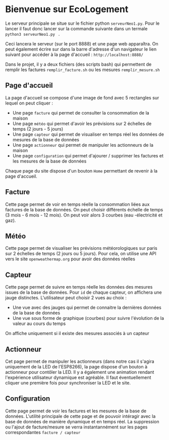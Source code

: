 # Bienvenue sur EcoLogement

Le serveur principale se situe sur le fichier python  ```serveurNeo1.py```.  Pour le lancer il faut donc lancer sur la commande suivante dans un termale ```python3 serveurNeo1.py ``` .

Ceci lancera le serveur (sur le port 8888) et une page web apparaîtra. On peut également écrire sur dans la barre d'adresse d'un navigateur le lien suivant pour accéder à la page d'accueil : ```http://localhost:8888/```

Dans le projet, il y a deux fichiers (des scripts bash) qui permettent de remplir les factures ```remplir_facture.sh``` ou les mesures ```remplir_mesure.sh```


## Page d'accueil

La page d'accueil se compose d'une image de fond avec 5 rectangles sur lequel on peut cliquer :
- Une page ```facture``` qui permet de consulter la consommation de la maison
- Une page ```météo``` qui permet d'avoir les prévisions sur 2 échelles de temps (2 jours - 5 jours)
- Une page ```capteur``` qui permet de visualiser en temps réel les données de mesures de la base de données
- Une page ```actionneur``` qui permet de manipuler les actionneurs de la maison
- Une page ```configuration``` qui permet d'ajourer / supprimer les factures et les mesures de la base de données

Chaque page du site dispose d'un bouton ```Home``` permettant de revenir à la page d'accueil.

## Facture 

Cette page permet de voir en temps réelle la consommation liées aux factures de la base de données. On peut choisir différents échelle de temps (3 mois - 6 mois - 12 mois). On peut voir alors 3 courbes (eau -électricité et gaz). 

## Météo

Cette page permet de visualiser les prévisions météorologiques sur paris sur 2 échelles de temps (2 jours ou 5 jours). Pour cela, on utilise une API vers le site ```openweathermap.org``` pour avoir des données réelles

## Capteur

Cette page permet de suivre en temps réelle les données des mesures issues de la base de données. Pour ```id``` de chaque capteur, on affichera une jauge distinctes. L'utilisateur peut choisir 2 vues au choix :
- Une vue avec des jauges qui permet de connaitre la dernières données de la base de données 
- Une vue sous forme de graphique (courbes) pour suivre l'évolution de la valeur au cours du temps

On affiche uniquement si il existe des mesures associés à un capteur

## Actionneur 

Cet page permet de manipuler les actionneurs (dans notre cas il s'agira uniquement de la LED de l'ESP8266), la page dispose d'un bouton à actionneur pour contôler la LED. Il y a également une animation rendant l'expérience utilisateur dynamique est agréable.
Il faut éventuellement cliquer une première fois pour synchroniser la LED et le site.

## Configuration

Cette page permet de voir les factures et les mesures de la base de données. L'utilité principale de cette page et de pouvoir intéragir avec la base de données de manière dynamique et en temps réel. La suppression ou l'ajout de facture/mesure se verra instantannément sur les pages correspondantes ``` facture / capteur ```
